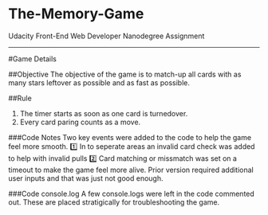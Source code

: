 # The-Memory-Game
Udacity Front-End Web Developer Nanodegree Assignment

----

#Game Details

##Objective
The objective of the game is to match-up all cards with as many stars leftover as possible and as fast as possible. 

##Rule
1. The timer starts as soon as one card is turnedover.
2. Every card paring counts as a move.

###Code Notes
Two key events were added to the code to help the game feel more smooth.
:one: In to seperate areas an invalid card check was added to help with invalid pulls
:two: Card matching or missmatch was set on a timeout to make the game feel more alive.  Prior version required additional user inputs and that was just not good enough.


###Code console.log
A few console.logs were left in the code commented out.  These are placed stratigically for troubleshooting the game.

